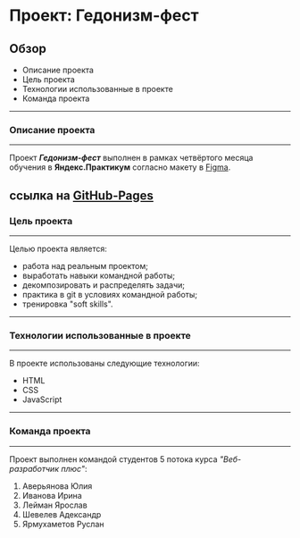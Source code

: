 # Проект: Гедонизм-фест

## Обзор

* Описание проекта
* Цель проекта
* Технологии использованные в проекте
* Команда проекта
---
### Описание проекта
---

Проект ***Гедонизм-фест*** выполнен в рамках четвёртого месяца обучения в **Яндекс.Практикум** согласно макету в [Figma](https://www.figma.com/file/W9BwfhAlID2YzCkv51FOP1/Nochlezhka-web%2B?node-id=0%3A1).

ссылка на [GitHub-Pages]( https://avaveryu.github.io/project_gedonizm/index.html)
---
### Цель проекта
---
Целью проекта является:
- работа над реальным проектом;
- выработать навыки командной работы;
- декомпозировать и распределять задачи;
- практика в git в условиях командной работы;
- тренировка "soft skills".
---
### Технологии использованные в проекте
---
В проекте использованы следующие технологии:
- HTML
- CSS
- JavaScript
---
### Команда проекта
---
Проект выполнен командой студентов 5 потока курса *"Веб-разработчик плюс"*:

1. Аверьянова Юлия
2. Иванова Ирина
3. Лейман Ярослав
4. Шевелев Адександр
5. Ярмухаметов Руслан

